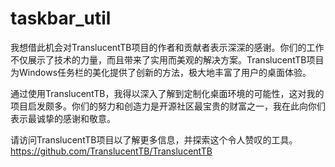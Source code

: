 # taskbar_util

我想借此机会对TranslucentTB项目的作者和贡献者表示深深的感谢。你们的工作不仅展示了技术的力量，而且带来了实用而美观的解决方案。TranslucentTB项目为Windows任务栏的美化提供了创新的方法，极大地丰富了用户的桌面体验。

通过使用TranslucentTB，我得以深入了解到定制化桌面环境的可能性，这对我的项目启发颇多。你们的努力和创造力是开源社区最宝贵的财富之一，我在此向你们表示最诚挚的感谢和敬意。

请访问TranslucentTB项目以了解更多信息，并探索这个令人赞叹的工具。
https://github.com/TranslucentTB/TranslucentTB
